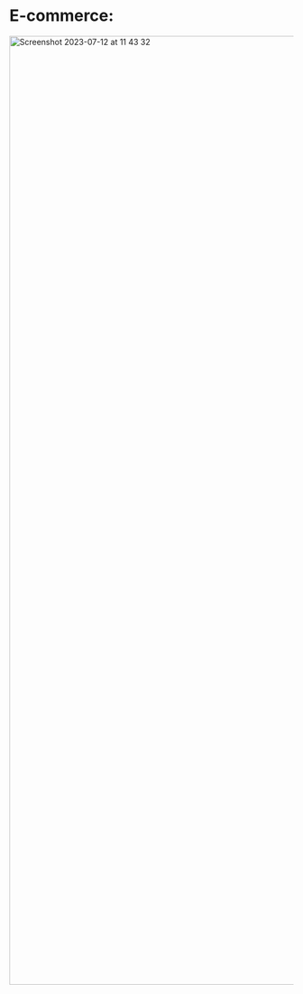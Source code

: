 #  E-commerce:

<img width="1680" alt="Screenshot 2023-07-12 at 11 43 32" src="https://github.com/DwinaTech/strapi-tutorials/assets/26422326/365a2395-da30-4877-ac60-d11db7560a62">
